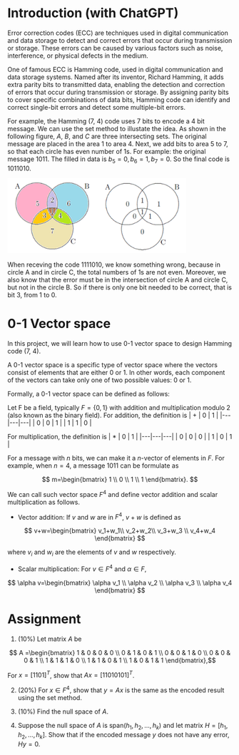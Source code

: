 # Introduction (with ChatGPT)
Error correction codes (ECC) are techniques used in digital communication and data storage to detect and correct errors that occur during transmission or storage. These errors can be caused by various factors such as noise, interference, or physical defects in the medium.  

One of famous ECC is Hamming code, used in digital communication and data storage systems. Named after its inventor, Richard Hamming, it adds extra parity bits to transmitted data, enabling the detection and correction of errors that occur during transmission or storage. By assigning parity bits to cover specific combinations of data bits, Hamming code can identify and correct single-bit errors and detect some multiple-bit errors. 


For example, the Hamming (7, 4) code uses 7 bits to encode a 4 bit message.  We can use the set method to illustate the idea.  As shown in the following figure, $A$, $B$, and $C$ are three intersecting sets.  The original message are placed in the area 1 to area 4.  Next, we add bits to area 5 to 7, so that each circle has even number of 1s. For example: the original message 1011.  The filled in data is $b_5=0, b_6 = 1, b_7 = 0$.  So the final code is 1011010.
  
<img src="Hamming.png" alt="Hamming" width="400px">

When receving the code 1111010, we know something wrong, because in circle A and in circle C, the total numbers of 1s are not even.   Moreover, we also know that the error must be in the intersection of circle A and circle C, but not in the circle B.  So if there is only one bit needed to be correct, that is bit 3, from 1 to 0.  

# 0-1 Vector space
In this project, we will learn how to use 0-1 vector space to design Hamming code (7, 4).

A 0-1 vector space is a specific type of vector space where the vectors consist of elements that are either 0 or 1. In other words, each component of the vectors can take only one of two possible values: 0 or 1.

Formally, a 0-1 vector space can be defined as follows:

Let F be a field, typically $F = \{ 0, 1 \}$ with addition and multiplication modulo 2 (also known as the binary field).
For addition, the definition is 
| + | 0 | 1 |
|---|---|---|
| 0 | 0 | 1 |
| 1 | 1 | 0 |

For multiplication, the definition is 
| * | 0 | 1 |
|---|---|---|
| 0 | 0 | 0 |
| 1 | 0 | 1 |

For a message with $n$ bits, we can make it a $n$-vector of elements in $F$.  For example, when $n=4$, a message  $1011$ can be formulate as 

$$ m=\begin{bmatrix} 1 \\ 
                     0 \\ 
                     1 \\ 
                     1 \end{bmatrix}. $$

We can call such vector space $F^4$ and define vector addition and scalar multiplication as follows.
- Vector addition: If $v$ and $w$ are in $F^4$, $v+w$ is defined as

$$ v+w=\begin{bmatrix}
            v_1+w_1\\
             v_2+w_2\\
             v_3+w_3 \\
             v_4+w_4
  \end{bmatrix} $$
  
  where $v_i$ and $w_i$ are the elements of $v$ and $w$ respectively.
- Scalar multiplication: For $v\in F^4$ and $\alpha\in F$, 

$$ \alpha v=\begin{bmatrix} \alpha v_1 \\
                               \alpha v_2 \\
                               \alpha v_3 \\
                               \alpha v_4
  \end{bmatrix} $$


# Assignment
1. (10%) Let matrix $A$ be

$$ A =\begin{bmatrix}
       1 & 0 & 0 & 0 \\
       0 & 1 & 0 & 1 \\
       0 & 0 & 1 & 0 \\
       0 & 0 & 0 & 1 \\
       1 & 1 & 1 & 0 \\
       1 & 1 & 0 & 1 \\
       1 & 0 & 1 & 1
   \end{bmatrix},$$

For $x = [1 1 0 1]^T$, show that $Ax = [1 1 0 1 0 1 0 1]^T$.

2. (20%) For $x \in F^4$, show that $y = Ax$ is the same as the encoded result using the set method.

3. (10%) Find the null space of $A$.
   
4. Suppose the null space of $A$ is span($h_1, h_2, \ldots, h_k$) and let matrix $H=[h_1, h_2, \ldots, h_k]$.  Show that if the encoded message $y$ does not have any error, $Hy = 0$.
 
   


